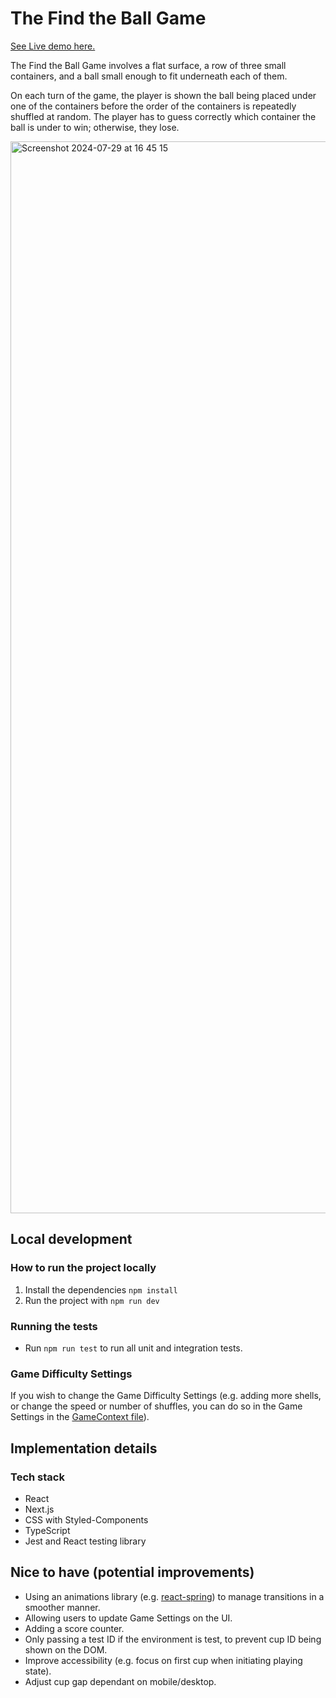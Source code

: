 # The Find the Ball Game

[See Live demo here.](https://find-the-ball-game.vercel.app/)

The Find the Ball Game involves a flat surface, a row of three small containers, and a ball small enough to fit underneath each of them.

On each turn of the game, the player is shown the ball being placed under one of the containers before the order of the containers is repeatedly shuffled at random. The player has to guess correctly which container the ball is under to win; otherwise, they lose.

<img width="1715" alt="Screenshot 2024-07-29 at 16 45 15" src="https://github.com/user-attachments/assets/9da8bc96-1194-410a-8baf-3f60d37a6ae8">

## Local development

### How to run the project locally

1. Install the dependencies `npm install`
2. Run the project with `npm run dev`

### Running the tests

- Run `npm run test` to run all unit and integration tests.

### Game Difficulty Settings

If you wish to change the Game Difficulty Settings (e.g. adding more shells, or change the speed or number of shuffles, you can do so in the Game Settings in the [GameContext file](src/contexts/GameContext.tsx)).

## Implementation details

### Tech stack

- React
- Next.js
- CSS with Styled-Components
- TypeScript
- Jest and React testing library

## Nice to have (potential improvements)

- Using an animations library (e.g. [react-spring](https://www.react-spring.dev/)) to manage transitions in a smoother manner.
- Allowing users to update Game Settings on the UI.
- Adding a score counter.
- Only passing a test ID if the environment is test, to prevent cup ID being shown on the DOM.
- Improve accessibility (e.g. focus on first cup when initiating playing state).
- Adjust cup gap dependant on mobile/desktop.
